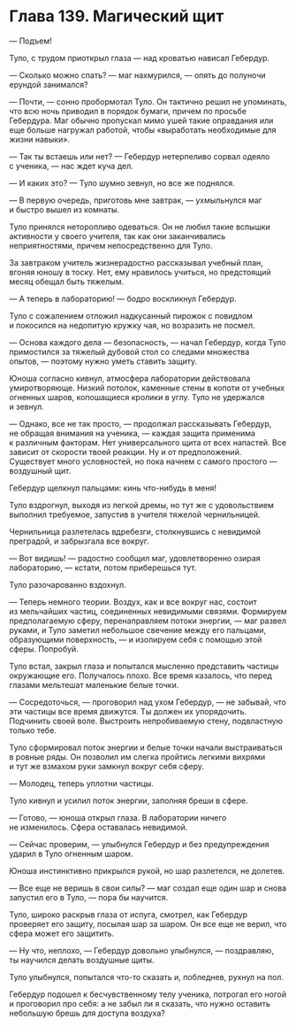# Глава 139. Магический щит

— Подъем!

Туло, с трудом приоткрыл глаза — над кроватью нависал Гебердур.

— Сколько можно спать? — маг нахмурился, — опять до полуночи ерундой занимался?

— Почти, — сонно пробормотал Туло. Он тактично решил не упоминать, что всю ночь приводил в порядок бумаги, причем по просьбе Гебердура. Маг обычно пропускал мимо ушей такие оправдания или еще больше нагружал работой, чтобы «выработать необходимые для жизни навыки».

— Так ты встаешь или нет? — Гебердур нетерпеливо сорвал одеяло с ученика, — нас ждет куча дел.

— И каких это? — Туло шумно зевнул, но все же поднялся.

— В первую очередь, приготовь мне завтрак, — ухмыльнулся маг и быстро вышел из комнаты.

Туло принялся неторопливо одеваться. Он не любил такие вспышки активности у своего учителя, так как они заканчивались неприятностями, причем непосредственно для Туло.

За завтраком учитель жизнерадостно рассказывал учебный план, вгоняя юношу в тоску. Нет, ему нравилось учиться, но предстоящий месяц обещал быть тяжелым.

— А теперь в лабораторию! — бодро воскликнул Гебердур.

Туло с сожалением отложил надкусанный пирожок с повидлом и покосился на недопитую кружку чая, но возразить не посмел.

— Основа каждого дела — безопасность, — начал Гебердур, когда Туло примостился за тяжелый дубовой стол со следами множества опытов, — поэтому нужно уметь ставить защиту.

Юноша согласно кивнул, атмосфера лаборатории действовала умиротворяюще. Низкий потолок, каменные стены в копоти от учебных огненных шаров, копошащиеся кролики в углу. Туло не удержался и зевнул.

— Однако, все не так просто, — продолжал рассказывать Гебердур, не обращая внимания на ученика, — каждая защита применима к различным факторам. Нет универсального щита от всех напастей. Все зависит от скорости твоей реакции. Ну и от предположений. Существует много условностей, но пока начнем с самого простого — воздушный щит.

Гебердур щелкнул пальцами: кинь что-нибудь в меня!

Туло вздрогнул, выходя из легкой дремы, но тут же с удовольствием выполнил требуемое, запустив в учителя тяжелой чернильницей.

Чернильница разлетелась вдребезги, столкнувшись с невидимой преградой, и забрызгала все вокруг.

— Вот видишь! — радостно сообщил маг, удовлетворенно озирая лабораторию, — кстати, потом приберешься тут.

Туло разочарованно вздохнул.

— Теперь немного теории. Воздух, как и все вокруг нас, состоит из мельчайших частиц, соединенных невидимыми связями. Формируем предполагаемую сферу, перенаправляем потоки энергии, — маг развел руками, и Туло заметил небольшое свечение между его пальцами, образующими поверхность, — и изолируем себя с помощью этой сферы. Попробуй.

Туло встал, закрыл глаза и попытался мысленно представить частицы окружающие его. Получалось плохо. Все время казалось, что перед глазами мельтешат маленькие белые точки.

— Сосредоточься, — проговорил над ухом Гебердур, — не забывай, что эти частицы все время движутся. Ты должен их упорядочить. Подчинить своей воле. Выстроить непробиваемую стену, подвластную только тебе.

Туло сформировал поток энергии и белые точки начали выстраиваться в ровные ряды. Он позволил им слегка пройтись легкими вихрями и тут же взмахом руки замкнул вокруг себя сферу.

— Молодец, теперь уплотни частицы.

Туло кивнул и усилил поток энергии, заполняя бреши в сфере.

— Готово, — юноша открыл глаза. В лаборатории ничего не изменилось. Сфера оставалась невидимой.

— Сейчас проверим, — улыбнулся Гебердур и без предупреждения ударил в Туло огненным шаром.

Юноша инстинктивно прикрылся рукой, но шар разлетелся, не долетев.

— Все еще не веришь в свои силы? — маг создал еще один шар и снова запустил его в Туло, — пора бы научится.

Туло, широко раскрыв глаза от испуга, смотрел, как Гебердур проверяет его защиту, посылая шар за шаром. Он все еще не верил, что сфера может его защитить.

— Ну что, неплохо, — Гебердур довольно улыбнулся, — поздравляю, ты научился делать воздушные щиты.

Туло улыбнулся, попытался что-то сказать и, побледнев, рухнул на пол.

Гебердур подошел к бесчувственному телу ученика, потрогал его ногой и проговорил про себя: а не забыл ли я сказать, что нужно оставить небольшую брешь для доступа воздуха?


